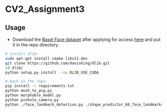 # CV2_Assignment3

## Usage

- Download the [Basel Face dataset](https://faces.dmi.unibas.ch/bfm/bfm2017/restricted/model2017-1_face12_nomouth.h5) after applying for access [here](https://faces.dmi.unibas.ch/bfm/bfm2017.html) and put it in the repo directory.
```bash
# install dlib:
sudo apt-get install cmake libx11-dev
git clone https://github.com/davisking/dlib.git
cd dlib/
python setup.py install --no DLIB_USE_CUDA

# back in the repo:
pip install -r requirements.txt
python mesh_to_png.py
python morphable_model.py
python pinhole_camera.py
python ./face_landmark_detection.py ./shape_predictor_68_face_landmarks.dat ./pics
```
